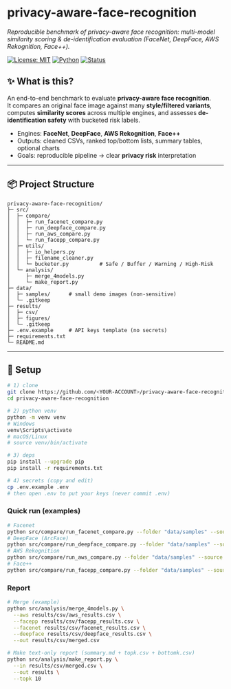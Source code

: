 # privacy-aware-face-recognition

_Reproducible benchmark of privacy-aware face recognition: multi-model similarity scoring & de-identification evaluation (FaceNet, DeepFace, AWS Rekognition, Face++)._

[![License: MIT](https://img.shields.io/badge/License-MIT-green.svg)](LICENSE)
[![Python](https://img.shields.io/badge/Python-3.9%2B-blue.svg)]()
[![Status](https://img.shields.io/badge/Status-Active-brightgreen.svg)]()

## ✨ What is this?
An end-to-end benchmark to evaluate **privacy-aware face recognition**.  
It compares an original face image against many **style/filtered variants**, computes **similarity scores** across multiple engines, and assesses **de-identification safety** with bucketed risk labels.

- Engines: **FaceNet**, **DeepFace**, **AWS Rekognition**, **Face++**
- Outputs: cleaned CSVs, ranked top/bottom lists, summary tables, optional charts
- Goals: reproducible pipeline → clear **privacy risk** interpretation

---

## 📦 Project Structure

```text
privacy-aware-face-recognition/
├─ src/
│  ├─ compare/
│  │  ├─ run_facenet_compare.py
│  │  ├─ run_deepface_compare.py
│  │  ├─ run_aws_compare.py
│  │  └─ run_facepp_compare.py
│  ├─ utils/
│  │  ├─ io_helpers.py
│  │  ├─ filename_cleaner.py
│  │  └─ bucketer.py          # Safe / Buffer / Warning / High-Risk
│  └─ analysis/
│     ├─ merge_4models.py
│     └─ make_report.py
├─ data/
│  ├─ samples/      # small demo images (non-sensitive)
│  └─ .gitkeep
├─ results/
│  ├─ csv/
│  ├─ figures/
│  └─ .gitkeep
├─ .env.example     # API keys template (no secrets)
├─ requirements.txt
└─ README.md
```
---

## 🔧 Setup

```bash
# 1) clone
git clone https://github.com/<YOUR-ACCOUNT>/privacy-aware-face-recognition.git
cd privacy-aware-face-recognition

# 2) python venv
python -m venv venv
# Windows
venv\Scripts\activate
# macOS/Linux
# source venv/bin/activate

# 3) deps
pip install --upgrade pip
pip install -r requirements.txt

# 4) secrets (copy and edit)
cp .env.example .env
# then open .env to put your keys (never commit .env)
```

### Quick run (examples)
```bash
# Facenet
python src/compare/run_facenet_compare.py --folder "data/samples" --source "0source.jpg" --outfile "results/csv/facenet_results.csv"
# DeepFace (ArcFace)
python src/compare/run_deepface_compare.py --folder "data/samples" --source "0source.jpg" --outfile "results/csv/deepface_results.csv"
# AWS Rekognition
python src/compare/run_aws_compare.py --folder "data/samples" --source "0source.jpg" --outfile "results/csv/aws_results.csv"
# Face++
python src/compare/run_facepp_compare.py --folder "data/samples" --source "0source.jpg" --outfile "results/csv/facepp_results.csv"
```
### Report

```bash
# Merge (example)
python src/analysis/merge_4models.py \
  --aws results/csv/aws_results.csv \
  --facepp results/csv/facepp_results.csv \
  --facenet results/csv/facenet_results.csv \
  --deepface results/csv/deepface_results.csv \
  --out results/csv/merged.csv

# Make text-only report (summary.md + topk.csv + bottomk.csv)
python src/analysis/make_report.py \
  --in results/csv/merged.csv \
  --out results \
  --topk 10



